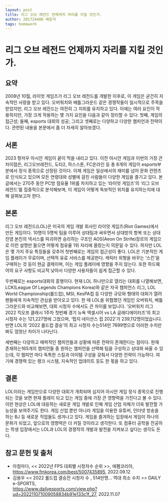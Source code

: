 ```yaml
---
layout: post
title: 리그 오브 레전드 언제까지 자리를 지킬 것인가.
author: 201724486 배준석
tags: homework
---
```


# 리그 오브 레전드 언제까지 자리를 지킬 것인가.

## 요약
 2008년 10월, 라이엇 게임즈가 리그 오브 레전드를 개발한 이후로, 이 게임은 굳건히 지속적인 사랑을 받고 있다. 오버워치와 배틀그라운드 같은 경쟁작들이 일시적으로 주목을 받았지만, 리그 오브 레전드는 여전히 그 지위를 유지하고 있다. 이에는 여러 요인이 작용하지만, 가장 크게 작용하는 몇 가지 요인을 다음과 같이 정리할 수 있다: 첫째, 게임의 접근성; 둘째, esports 대회의 성공; 그리고 셋째로는 다양하고 다양한 챔피언과 전략이다. 관련된 내용을 본문에서 좀 더 자세히 알아보겠다.

## 서론
 2023 항저우 아시안 게임이 끝이 막을 내리고 있다. 이전 아시안 게임과 이번의 가장 큰 차이점은, 리그오브레전드, 도타2, 하스스톤, FC온라인 등 총 8개의 게임이 esports부분에서 정식 종목으로 선정된 것이다. 이제 게임은 일상에서의 재미를 넘어 문화 컨텐츠로 인식되고 있으며 모든 연령대와 성별에 걸친 사람들이 다양한 게임을 즐기고 있다. 본 글에서는 270주 동안 PC방 점유율 1위를 차지하고 있는 ‘라이엇 게임즈’의 ‘리그 오브 레전드’를 집중적으로 분석해보며, 이 게임이 어떻게 독보적인 위치를 유지하는지에 대해 살펴보고자 한다.

## 본론
 리그 오브 레전드(LOL)은 미국의 게임 개발 회사인 라이엇 게임즈(Riot Games)에서 만든 게임이다. 10명이 5명씩 팀을 이루어 상대팀과 싸우면서 상대방의 항복 또는 상대 진영 본진의 넥서스를 파괴하면 승리하는 구조인 AOS(Aeon On Strife)장르의 게임으로 이런 설명만 들으면 어떻게 점유율 1위 자리에 올랐는지 의문일 수 있다. 하지만 LOL은 몇 가지 주요 특징들을 갖추어 
 첫번째로는 게임의 접근성이 좋다. LOL은 기본적인 게임 플레이가 무료이며, 선택적 유료 서비스를 제공한다. 캐릭터 외형을 바꾸는 ‘스킨’을 구매하는 것 등이 현금 결제이며, 이는 게임 플레이에 영향을 주지 않는다. 또한 하드웨어의 요구 사항도 비교적 낮아서 다양한 사용자들이 쉽게 접근할 수 있다. 

 두번째로는 esports대회의 흥행이다. 현재 LOL 하나만으로 열리는 대회를 나열해보면, LCK(League Of Legends Champions Korea)와 같은 자국 챔피언스 리그, LOL World Championship(롤드컵), MSI, KesPA컵 등 다양한 규모와 형태의 대회가 열려 팬들에게 지속적인 관심을 받아오고 있다. 한 때 LOL을 위협했던 게임인 오버워치, 배틀 그라운드와 비교해보면, 대회 시청자 수에서도 큰 차이를 보입니다. ‘오버워치 리그 2022 킥오프 클래시 1주차 첫번째 경기 뉴욕 엑셀시어 vs LA 글래디에이터즈’의 최고 시청자 수는 121,227명에 그쳤으며, ‘펍지 네이션스 컵 2022’가 239,112명이었습니다. 반면 LOL의 ‘2022 롤드컵 결승’의 최고 시청자 수는514만 7699명으로 이러한 수치만 봐도 엄청난 차이가 나타난다.
 
 세번째는 다양하고 매력적인 챔피언들과 상황에 따른 전략이 존재한다는 점이다. 현재 존재하는165개의 챔피언들 중 원하는 챔피언을 선택해 팀을 구성하고 상대와 싸울 수 있는데, 각 챔피언 마다 독특한 스킬과 아이템 구성을 갖춰서 다양한 전략이 가능하다. 
 여기에 경쟁력 있는 랭크 시스템, 지속적인 업데이트 등도 한 몫을 하고 있다.

## 결론
 LOL이라는 게임만으로 다양한 대회가 개최되며 심지어 아시안 게임 정식 종목으로 진행되는 것을 보면 현재 플레이 되고 있는 게임 중에 가장 큰 영향력을 가진다고 볼 수 있다. 이런 현상은 LOL에 대응하는 새로운 게임 개발로 인해 게임 산업 자체가 더욱 발전할 가능성을 보여주기도 한다. 게임 산업 뿐만 아니라 게임을 이용한 유튜버, 인터넷 방송을 하는 BJ 등 새로운 직업들도 생겨나고 있다. 게임을 즐겨하는 입장에서 게임이 하나의 문화가 되었고, 앞으로의 영향력은 더 커질 것이라고 생각한다. 또 컴퓨터 공학을 전공하는 학생 입장에서는 LOL과 LOL의 경쟁작의 개발과 발전을 지켜보고 싶다는 생각도 든다. 

 ## 참고 문헌 및 출처
 -	아침마다, << 2022년 FPS 대회별 시청자수 순위 >>, 에펨코리아, https://www.fmkorea.com/best/5007435895, 2022.09.12
 -	김용우 << 2022 롤드컵 결승전 시청자 수 , 514만명… 역대 최소 수치 >> DAILY e-SPORTS,  
    https://www.dailyesports.com/view.php?ud=202211071009058834b91e133c1f_27, 2022.11.07

